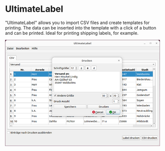# UltimateLabel
"UltimateLabel" allows you to import CSV files and create templates for printing. The data can be inserted into the template with a click of a button and can be printed. Ideal for printing shipping labels, for example.

![alt tag](/images/screenshot-1.png "Screenshot 1")
